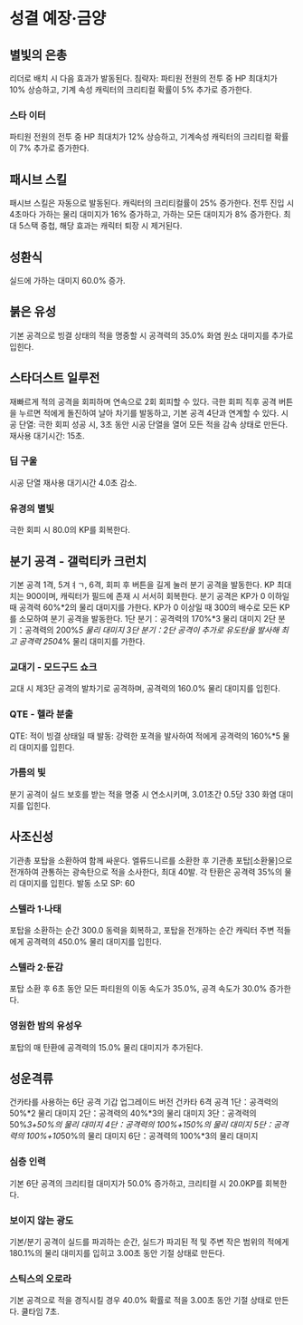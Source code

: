 # 성결 예장·금양

## 별빛의 은총

리더로 배치 시 다음 효과가 발동된다.
침략자: 파티원 전원의 전투 중 HP 최대치가 10% 상승하고, 기계 속성 캐릭터의 크리티컬 확률이 5% 추가로 증가한다.

### 스타 이터

파티원 전원의 전투 중 HP 최대치가 12% 상승하고, 기계속성 캐릭터의 크리티컬 확률이 7% 추가로 증가한다.

## 패시브 스킬

패시브 스킬은 자동으로 발동된다.
캐릭터의 크리티컬률이 25% 증가한다. 전투 진입 시 4초마다 가하는 물리 대미지가 16% 증가하고, 가하는 모든 대미지가 8% 증가한다. 최대 5스택 중첩, 해당 효과는 캐릭터 퇴장 시 제거된다.

## 성환식

실드에 가하는 대미지 60.0% 증가.

## 붉은 유성

기본 공격으로 빙결 상태의 적을 명중할 시 공격력의 35.0% 화염 원소 대미지를 추가로 입힌다.

## 스타더스트 일루전

재빠르게 적의 공격을 회피하며 연속으로 2회 회피할 수 있다.
극한 회피 직후 공격 버튼을 누르면 적에게 돌진하여 날아 차기를 발동하고, 기본 공격 4단과 연계할 수 있다.
시공 단열: 극한 회피 성공 시, 3초 동안 시공 단열을 열어 모든 적을 감속 상태로 만든다. 재사용 대기시간: 15초.

### 딥 구울

시공 단열 재사용 대기시간 4.0초 감소.

### 유경의 별빛

극한 회피 시 80.0의 KP를 회복한다.

## 분기 공격 - 갤럭티카 크런치

기본 공격 1격, 5겨ㅕㄱ, 6격, 회피 후 버튼을 길게 눌러 분기 공격을 발동한다.
KP 최대치는 900이며, 캐릭터가 필드에 존재 시 서서히 회복한다. 분기 공격은 KP가 0 이하일 때 공격력 60%*2의 물리 대미지를 가한다.
KP가 0 이상일 때 300의 배수로 모든 KP를 소모하여 분기 공격을 발동한다.
1단 분기：공격력의 170%*3 물리 대미지
2단 분기：공격력의 200%*5 물리 대미지
3단 분기：2단 공격이 추가로 유도탄을 발사해 최고 공격력 250*4% 물리 대미지를 가한다.

### 교대기 - 모드구드 쇼크

교대 시 제3단 공격의 발차기로 공격하며, 공격력의 160.0% 물리 대미지를 입힌다.

### QTE - 헬라 분출

QTE: 적이 빙결 상태일 때 발동: 강력한 포격을 발사하여 적에게 공격력의 160%\*5 물리 대미지를 입힌다.

### 가름의 빛

분기 공격이 실드 보호를 받는 적을 명중 시 연소시키며, 3.01초간 0.5당 330 화염 대미지를 입힌다.

## 사조신성

기관총 포탑을 소환하여 함께 싸운다.
엘류드니르를 소환한 후 기관총 포탑\[소환물\]으로 전개하여 관통하는 광속탄으로 적을 소사한다, 최대 40발. 각 탄환은 공격력 35%의 물리 대미지를 입힌다.
발동 소모 SP: 60

### 스텔라 1·나태

포탑을 소환하는 순간 300.0 동력을 회복하고, 포탑을 전개하는 순간 캐릭터 주변 적들에게 공격력의 450.0% 물리 대미지를 입힌다.

### 스텔라 2·둔감

포탑 소환 후 6초 동안 모든 파티원의 이동 속도가 35.0%, 공격 속도가 30.0% 증가한다.

### 영원한 밤의 유성우

포탑의 매 탄환에 공격력의 15.0% 물리 대미지가 추가된다.

## 성운격류

건카타를 사용하는 6단 공격
기갑 업그레이드 버전 건카타 6격 공격
1단：공격력의 50%*2 물리 대미지
2단：공격력의 40%*3의 물리 대미지
3단：공격력의 50%*3+50%의 물리 대미지
4단：공격력의 100%+150%의 물리 대미지
5단：공격력의 100%+10*50%의 물리 대미지
6단：공격력의 100%\*3의 물리 대미지

### 심층 인력

기본 6단 공격의 크리티컬 대미지가 50.0% 증가하고, 크리티컬 시 20.0KP를 회복한다.

### 보이지 않는 광도

기본/분기 공격이 실드를 파괴하는 순간, 실드가 파괴된 적 및 주변 작은 범위의 적에게 180.1%의 물리 대미지를 입히고 3.00초 동안 기절 상태로 만든다.

### 스틱스의 오로라

기본 공격으로 적을 경직시킬 경우 40.0% 확률로 적을 3.00초 동안 기절 상태로 만든다. 쿨타임 7초.
